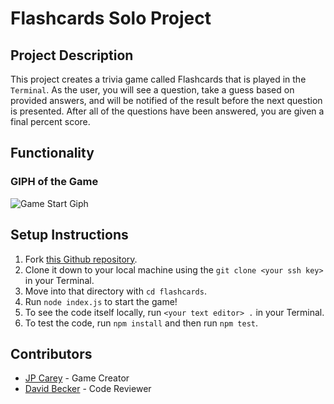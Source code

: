 # Flashcards Solo Project

## Project Description

This project creates a trivia game called Flashcards that is played in the `Terminal`. As the user, you will see a question, take a guess based on provided answers, and will be notified of the result before the next question is presented. After all of the questions have been answered, you are given a final percent score.

## Functionality

### GIPH of the Game

![Game Start Giph](https://media.giphy.com/media/2R1oxheeTRaxG6aGJt/giphy.gif)

## Setup Instructions

1. Fork [this Github repository](https://github.com/jaypeasee/flashcards-starter).
2. Clone it down to your local machine using the `git clone <your ssh key>` in your Terminal.
3. Move into that directory with `cd flashcards`.
4. Run `node index.js` to start the game!
5. To see the code itself locally, run `<your text editor> .` in your Terminal.
6. To test the code, run `npm install` and then run `npm test`.

## Contributors

* [JP Carey](https://github.com/jaypeasee) - Game Creator
* [David Becker](https://github.com/davidbecker6081) -  Code Reviewer
